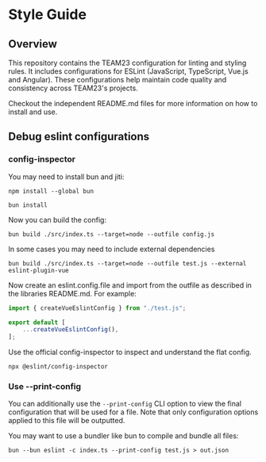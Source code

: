 # Style Guide

## Overview

This repository contains the TEAM23 configuration for linting and styling rules.
It includes configurations for ESLint (JavaScript, TypeScript, Vue.js and Angular).
These configurations help maintain code quality and consistency across TEAM23's projects.

Checkout the independent README.md files for more information on how to install and use.

## Debug eslint configurations

### config-inspector

You may need to install bun and jiti:

```shell
npm install --global bun

bun install
```

Now you can build the config:

```shell
bun build ./src/index.ts --target=node --outfile config.js
```

In some cases you may need to include external dependencies

```shell
bun build ./src/index.ts --target=node --outfile test.js --external eslint-plugin-vue
```

Now create an eslint.config.file and import from the outfile as described in the libraries README.md.
For example:

```ts
import { createVueEslintConfig } from "./test.js";

export default [
    ...createVueEslintConfig(),
];
```

Use the official config-inspector to inspect and understand the flat config.

```shell
npx @eslint/config-inspector
```

### Use --print-config

You can additionally use the `--print-config` CLI option to view the final configuration that will be used for a file. Note that only
configuration options applied to this file will be outputted.

You may want to use a bundler like bun to compile and bundle all files:

```
bun --bun eslint -c index.ts --print-config test.js > out.json
```
